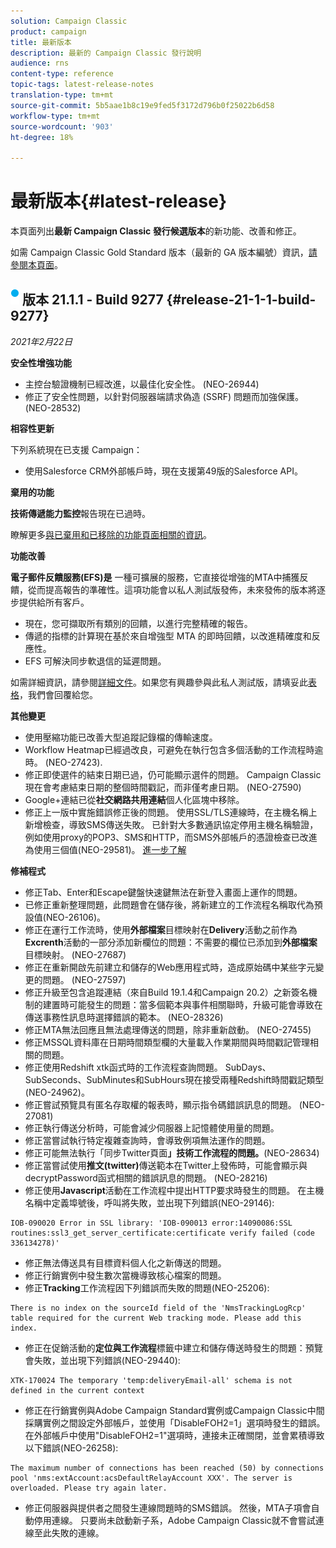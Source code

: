 ```yaml
---
solution: Campaign Classic
product: campaign
title: 最新版本
description: 最新的 Campaign Classic 發行說明
audience: rns
content-type: reference
topic-tags: latest-release-notes
translation-type: tm+mt
source-git-commit: 5b5aae1b8c19e9fed5f3172d796b0f25022b6d58
workflow-type: tm+mt
source-wordcount: '903'
ht-degree: 18%

---
```



# 最新版本{#latest-release}

本頁面列出&#x200B;**最新 Campaign Classic 發行候選版本**&#x200B;的新功能、改善和修正。

如需 Campaign Classic Gold Standard 版本（最新的 GA 版本編號）資訊，[請參閱本頁面](../../rn/using/gold-standard.md)。

## ![](assets/do-not-localize/blue_2.png) 版本 21.1.1 - Build 9277 {#release-21-1-1-build-9277}

_2021年2月22日_

**安全性增強功能**

* 主控台驗證機制已經改進，以最佳化安全性。 (NEO-26944)
* 修正了安全性問題，以針對伺服器端請求偽造 (SSRF) 問題而加強保護。(NEO-28532)

**相容性更新**

下列系統現在已支援 Campaign：

* 使用Salesforce CRM外部帳戶時，現在支援第49版的Salesforce API。

**棄用的功能**

**技術傳遞能力監控**&#x200B;報告現在已過時。

瞭解更多[與已棄用和已移除的功能頁面相關的資訊](../../rn/using/deprecated-features.md)。

**功能改善**

**電子郵件反饋服務(EFS)是** 一種可擴展的服務，它直接從增強的MTA中捕獲反饋，從而提高報告的準確性。這項功能會以私人測試版發佈，未來發佈的版本將逐步提供給所有客戶。

* 現在，您可擷取所有類別的回饋，以進行完整精確的報告。
* 傳遞的指標的計算現在基於來自增強型 MTA 的即時回饋，以改進精確度和反應性。
* EFS 可解決同步軟退信的延遲問題。

如需詳細資訊，請參閱[詳細文件](../../delivery/using/sending-with-enhanced-mta.md#efs)。如果您有興趣參與此私人測試版，請填妥此[表格](https://forms.office.com/Pages/ResponsePage.aspx?id=Wht7-jR7h0OUrtLBeN7O4Rol2vQGupxItW9_BerXV6VUQTJPN1Q5WUI4OFNTWkYzQjg3WllUSDAxWi4u)，我們會回覆給您。

**其他變更**

* 使用壓縮功能已改善大型追蹤記錄檔的傳輸速度。
* Workflow Heatmap已經過改良，可避免在執行包含多個活動的工作流程時逾時。 (NEO-27423).
* 修正即使選件的結束日期已過，仍可能顯示選件的問題。 Campaign Classic現在會考慮結束日期的整個時間戳記，而非僅考慮日期。 (NEO-27590)
* Google+連結已從&#x200B;**社交網路共用連結**&#x200B;個人化區塊中移除。
* 修正上一版中實施錯誤修正後的問題。 使用SSL/TLS連線時，在主機名稱上新增檢查，導致SMS傳送失敗。 已針對大多數通訊協定停用主機名稱驗證，例如使用proxy的POP3、SMS和HTTP，而SMS外部帳戶的憑證檢查已改進為使用三個值(NEO-29581)。 [進一步了解](../../delivery/using/sms-protocol.md#skip-tls)

**修補程式**

* 修正Tab、Enter和Escape鍵盤快速鍵無法在新登入畫面上運作的問題。
* 已修正重新整理問題，此問題會在儲存後，將新建立的工作流程名稱取代為預設值(NEO-26106)。
* 修正在運行工作流時，使用&#x200B;**外部檔案**&#x200B;目標映射在&#x200B;**Delivery**&#x200B;活動之前作為&#x200B;**Excrenth**&#x200B;活動的一部分添加新欄位的問題：不需要的欄位已添加到&#x200B;**外部檔案**&#x200B;目標映射。 (NEO-27687)
* 修正在重新開啟先前建立和儲存的Web應用程式時，造成原始碼中某些字元變更的問題。 (NEO-27597)
* 修正升級至包含追蹤連結（來自Build 19.1.4和Campaign 20.2）之新簽名機制的建置時可能發生的問題：當多個範本與事件相關聯時，升級可能會導致在傳送事務性訊息時選擇錯誤的範本。 (NEO-28326)
* 修正MTA無法回應且無法處理傳送的問題，除非重新啟動。 (NEO-27455)
* 修正MSSQL資料庫在日期時間類型欄的大量載入作業期間與時間戳記管理相關的問題。
* 修正使用Redshift xtk函式時的工作流程查詢問題。 SubDays、SubSeconds、SubMinutes和SubHours現在接受兩種Redshift時間戳記類型(NEO-24962)。
* 修正嘗試預覽具有匿名存取權的報表時，顯示指令碼錯誤訊息的問題。 (NEO-27081)
* 修正執行傳送分析時，可能會減少伺服器上記憶體使用量的問題。
* 修正當嘗試執行特定複雜查詢時，會導致例項無法運作的問題。
* 修正可能無法執行「同步Twitter頁面&#x200B;**」技術工作流程的問題。**(NEO-28634)
* 修正當嘗試使用&#x200B;**推文(twitter)**&#x200B;傳送範本在Twitter上發佈時，可能會顯示與decryptPassword函式相關的錯誤訊息的問題。 (NEO-28216)
* 修正使用&#x200B;**Javascript**&#x200B;活動在工作流程中提出HTTP要求時發生的問題。 在主機名稱中定義埠號後，呼叫將失敗，並出現下列錯誤(NEO-29146):

```
IOB-090020 Error in SSL library: 'IOB-090013 error:14090086:SSL routines:ssl3_get_server_certificate:certificate verify failed (code 336134278)'
```

* 修正無法傳送具有目標資料個人化之新傳送的問題。
* 修正行銷實例中發生數次當機導致核心檔案的問題。
* 修正&#x200B;**Tracking**&#x200B;工作流程因下列錯誤而失敗的問題(NEO-25206):

```
There is no index on the sourceId field of the 'NmsTrackingLogRcp' table required for the current Web tracking mode. Please add this index.
```

* 修正在促銷活動的&#x200B;**定位與工作流程**&#x200B;標籤中建立和儲存傳送時發生的問題：預覽會失敗，並出現下列錯誤(NEO-29440):

```
XTK-170024 The temporary 'temp:deliveryEmail-all' schema is not defined in the current context
```

* 修正在行銷實例與Adobe Campaign Standard實例或Campaign Classic中間採購實例之間設定外部帳戶，並使用「DisableFOH2=1」選項時發生的錯誤。 在外部帳戶中使用&quot;DisableFOH2=1&quot;選項時，連接未正確關閉，並會累積導致以下錯誤(NEO-26258):

```
The maximum number of connections has been reached (50) by connections pool 'nms:extAccount:acsDefaultRelayAccount XXX'. The server is overloaded. Please try again later.
```

* 修正伺服器與提供者之間發生連線問題時的SMS錯誤。 然後，MTA子項會自動停用連線。 只要尚未啟動新子系，Adobe Campaign Classic就不會嘗試連線至此失敗的連線。
